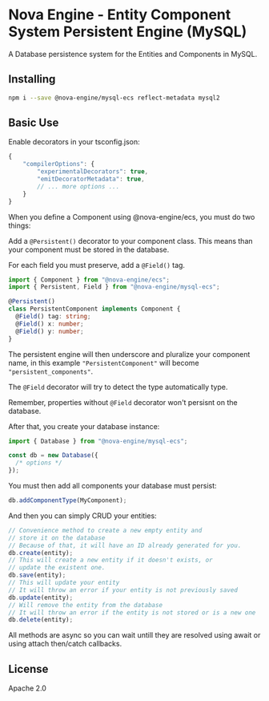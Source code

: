 # Nova Engine - Entity Component System Persistent Engine (MySQL)

A Database persistence system for the Entities and Components in MySQL.

## Installing

```sh
npm i --save @nova-engine/mysql-ecs reflect-metadata mysql2
```

## Basic Use

Enable decorators in your tsconfig.json:

```js
{
    "compilerOptions": {
        "experimentalDecorators": true,
        "emitDecoratorMetadata": true,
        // ... more options ...
    }
}
```

When you define a Component using @nova-engine/ecs, you must do two things:

Add a `@Persistent()` decorator to your component class.
This means than your component must be stored in the database.

For each field you must preserve, add a `@Field()` tag.

```ts
import { Component } from "@nova-engine/ecs";
import { Persistent, Field } from "@nova-engine/mysql-ecs";

@Persistent()
class PersistentComponent implements Component {
  @Field() tag: string;
  @Field() x: number;
  @Field() y: number;
}
```

The persistent engine will then underscore and pluralize your component name,
in this example `"PersistentComponent"` will become `"persistent_components"`.

The `@Field` decorator will try to detect the type automatically type.

Remember, properties without `@Field` decorator won't persisnt on the database.

After that, you create your database instance:

```ts
import { Database } from "@nova-engine/mysql-ecs";

const db = new Database({
  /* options */
});
```

You must then add all components your database must persist:

```ts
db.addComponentType(MyComponent);
```

And then you can simply CRUD your entities:

```ts
// Convenience method to create a new empty entity and
// store it on the database
// Because of that, it will have an ID already generated for you.
db.create(entity);
// This will create a new entity if it doesn't exists, or
// update the existent one.
db.save(entity);
// This will update your entity
// It will throw an error if your entity is not previously saved
db.update(entity);
// Will remove the entity from the database
// It will throw an error if the entity is not stored or is a new one
db.delete(entity);
```

All methods are async so you can wait untill they are resolved using await
or using attach then/catch callbacks.

## License

Apache 2.0
